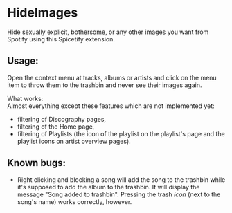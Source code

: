 # HideImages

Hide sexually explicit, bothersome, or any other images you want from Spotify using this Spicetify extension.


## Usage:

Open the context menu at tracks, albums or artists and click on the menu item to throw them to the trashbin and never see their images again.

What works:  
Almost everything except these features which are not implemented yet: 

- filtering of Discography pages, 
- filtering of the Home page, 
- filtering of Playlists (the icon of the playlist on the playlist's page and the playlist icons on artist overview pages). 

## Known bugs:

- Right clicking and blocking a song will add the song to the trashbin while it's supposed to add the album to the trashbin. It will display the message "Song added to trashbin". Pressing the trash _icon_ (next to the song's name) works correctly, however. 